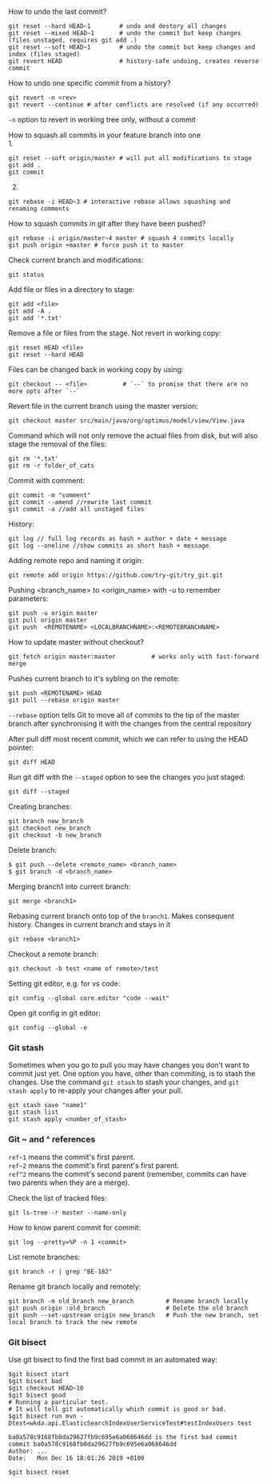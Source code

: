 How to undo the last commit?
```
git reset --hard HEAD~1        # undo and destory all changes
git reset --mixed HEAD~1       # undo the commit but keep changes (files unstaged, requires git add .)
git reset --soft HEAD~1        # undo the commit but keep changes and index (files staged)
git revert HEAD                # history-safe undoing, creates reverse commit
```

How to undo one specific commit from a history?
```
git revert -n <rev>
git revert --continue # after conflicts are resolved (if any occurred)
```
`-n` option to revert in working tree only, without a commit

How to squash all commits in your feature branch into one\
1.
```
git reset --soft origin/master # will put all modifications to stage
git add .
git commit
```
2.
```
git rebase -i HEAD~3 # interactive rebase allows squashing and renaming comments
```

How to squash commits in git after they have been pushed?
```
git rebase -i origin/master~4 master # squash 4 commits locally
git push origin +master # force push it to master
```

Check current branch and modifications:
```
git status
```

Add file or files in a directory to stage:
```
git add <file>
git add -A .
git add '*.txt'
```

Remove a file or files from the stage. Not revert in working copy:
```
git reset HEAD <file>
git reset --hard HEAD
```
 
Files can be changed back in working copy by using:
```
git checkout -- <file>          # `--` to promise that there are no more opts after `--`
```

Revert file in the current branch using the master version:
```
git checkout master src/main/java/org/optimus/model/view/View.java
```

Command which will not only remove the actual files from disk, but will also stage the removal of the files:
```
git rm '*.txt'
git rm -r folder_of_cats
```

Commit with comment:
```
git commit -m "comment"
git commit --amend //rewrite last commit 
git commit -a //add all unstaged files
```

History:
```
git log // full log records as hash + author + date + message
git log --oneline //show commits as short hash + message
```

Adding remote repo and naming it origin:
```
git remote add origin https://github.com/try-git/try_git.git
```

Pushing <branch_name> to <origin_name> with -u to remember parameters:
```
git push -u origin master
git pull origin master
git push  <REMOTENAME> <LOCALBRANCHNAME>:<REMOTEBRANCHNAME> 
```

How to update master without checkout?
```
git fetch origin master:master          # works only with fast-forward merge
```

Pushes current branch to it's sybling on the remote:
```
git push <REMOTENAME> HEAD
git pull --rebase origin master
```
 `--rebase` option tells Git to move all of commits to the tip of the master branch after synchronising it with the changes from the central repository 

After pull diff most recent commit, which we can refer to using the HEAD pointer:
```
git diff HEAD
```

Run git diff with the `--staged` option to see the changes you just staged:
```
git diff --staged
```

Creating branches:
```
git branch new_branch
git checkout new_branch
git checkout -b new_branch
```

Delete branch:
```
$ git push --delete <remote_name> <branch_name>
$ git branch -d <branch_name>
```

Merging branch1 into current branch:
```
git merge <branch1>
```

Rebasing current branch onto top of the `branch1`. Makes consequent history. Changes in current branch and stays in it
```
git rebase <branch1>
```
 
Checkout a remote branch:
```
git checkout -b test <name of remote>/test
```

Setting git editor, e.g. for vs code:
```
git config --global core.editor "code --wait"
```

Open git config in git editor:
```
git config --global -e
```

### Git stash
Sometimes when you go to pull you may have changes you don't want to commit just yet. One option you have, other than commiting, is to stash the changes.
Use the command `git stash` to stash your changes, and `git stash apply` to re-apply your changes after your pull.
```
git stash save "name1"
git stash list
git stash apply <number_of_stash>
```

### Git ~ and ^ references
`ref~1` means the commit's first parent.\
`ref~2` means the commit's first parent's first parent.\
`ref^2` means the commit's second parent (remember, commits can have two parents when they are a merge).

Check the list of tracked files:
``` 
git ls-tree -r master --name-only
```

How to know parent commit for commit:
```
git log --pretty=%P -n 1 <commit>
```
 
List remote branches:
```
git branch -r | grep "BE-182"
```

Rename git branch locally and remotely:
```
git branch -m old_branch new_branch         # Rename branch locally    
git push origin :old_branch                 # Delete the old branch    
git push --set-upstream origin new_branch   # Push the new branch, set local branch to track the new remote
```
### Git bisect
Use git bisect to find the first bad commit in an automated way:
```
$git bisect start
$git bisect bad
$git checkout HEAD~10
$git bisect good
# Running a particular test. 
# It will tell git automatically which commit is good or bad.
$git bisect run mvn -Dtest=wkda.api.ElasticSearchIndexUserServiceTest#testIndexUsers test

ba0a578c9168fb0da29627fb9c695e6a068646dd is the first bad commit
commit ba0a578c9168fb0da29627fb9c695e6a068646dd
Author: ...
Date:   Mon Dec 16 18:01:26 2019 +0100

$git bisect reset
```
